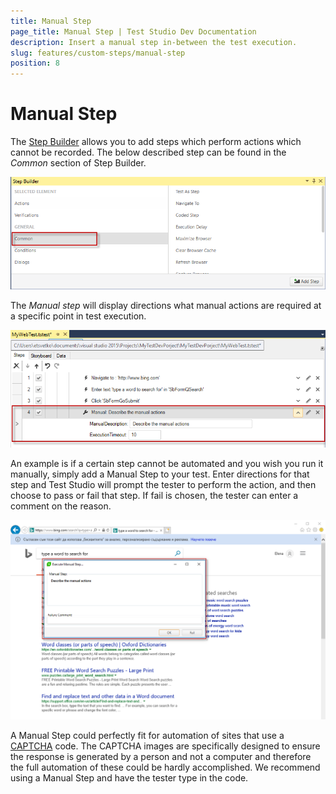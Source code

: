 ```yaml
---
title: Manual Step
page_title: Manual Step | Test Studio Dev Documentation
description: Insert a manual step in-between the test execution. 
slug: features/custom-steps/manual-step
position: 8
---
```

# Manual Step

The <a href="/features/recorder/step-builder" target="_blank">Step Builder</a> allows you to add steps which perform actions which cannot be recorded. The below described step can be found in the _Common_ section of Step Builder.

![Common Section](images/step-builder-common.png)

The _Manual step_ will display directions what manual actions are required at a specific point in test execution. 

![Manual Step](images/manual-step.png)

An example is if a certain step cannot be automated and you wish you run it manually, simply add a Manual Step to your test. Enter directions for that step and Test Studio will prompt the tester to perform the action, and then choose to pass or fail that step. If fail is chosen, the tester can enter a comment on the reason.

![Manual Step During Execution](images/manual-step-execution.png)

A Manual Step could perfectly fit for automation of sites that use a <a href="http://en.wikipedia.org/wiki/CAPTCHA" target="_blank">CAPTCHA</a> code.  The CAPTCHA images are specifically designed to ensure the response is generated by a person and not a computer and therefore the full automation of these could be hardly accomplished. We recommend using a Manual Step and have the tester type in the code.